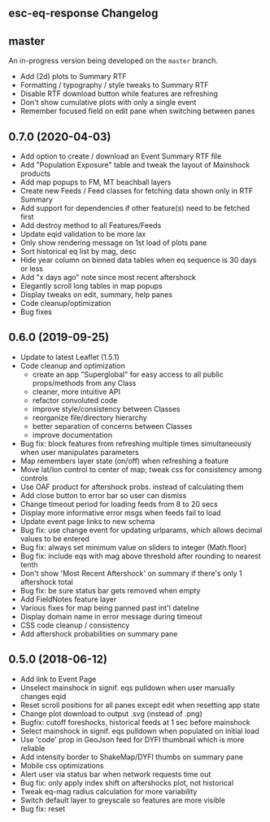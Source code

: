 esc-eq-response Changelog
-------------------------

## master

An in-progress version being developed on the `master` branch.

* Add (2d) plots to Summary RTF
* Formatting / typography / style tweaks to Summary RTF
* Disable RTF download button while features are refreshing
* Don't show cumulative plots with only a single event
* Remember focused field on edit pane when switching between panes

## 0.7.0 (2020-04-03)

* Add option to create / download an Event Summary RTF file
* Add "Population Exposure" table and tweak the layout of Mainshock products
* Add map popups to FM, MT beachball layers
* Create new Feeds / Feed classes for fetching data shown only in RTF Summary
* Add support for dependencies if other feature(s) need to be fetched first
* Add destroy method to all Features/Feeds
* Update eqid validation to be more lax
* Only show rendering message on 1st load of plots pane
* Sort historical eq list by mag, desc
* Hide year column on binned data tables when eq sequence is 30 days or less
* Add "x days ago" note since most recent aftershock
* Elegantly scroll long tables in map popups
* Display tweaks on edit, summary, help panes
* Code cleanup/optimization
* Bug fixes

## 0.6.0 (2019-09-25)

* Update to latest Leaflet (1.5.1)
* Code cleanup and optimization
  - create an app "Superglobal" for easy access to all public props/methods from any Class
  - cleaner, more intuitive API
  - refactor convoluted code
  - improve style/consistency between Classes
  - reorganize file/directory hierarchy
  - better separation of concerns between Classes
  - improve documentation
* Bug fix: block features from refreshing multiple times simultaneously when user manipulates parameters
* Map remembers layer state (on/off) when refreshing a feature
* Move lat/lon control to center of map; tweak css for consistency among controls
* Use OAF product for aftershock probs. instead of calculating them
* Add close button to error bar so user can dismiss
* Change timeout period for loading feeds from 8 to 20 secs
* Display more informative error msgs when feeds fail to load
* Update event page links to new schema
* Bug fix: use change event for updating urlparams, which allows decimal values to be entered
* Bug fix: always set minimum value on sliders to integer (Math.floor)
* Bug fix: include eqs with mag above threshold after rounding to nearest tenth
* Don't show 'Most Recent Aftershock' on summary if there's only 1 aftershock total
* Bug fix: be sure status bar gets removed when empty
* Add FieldNotes feature layer
* Various fixes for map being panned past int'l dateline
* Display domain name in error message during timeout
* CSS code cleanup / consistency
* Add aftershock probabilities on summary pane

## 0.5.0 (2018-06-12)

* Add link to Event Page
* Unselect mainshock in signif. eqs pulldown when user manually changes eqid
* Reset scroll positions for all panes except edit when resetting app state
* Change plot download to output .svg (instead of .png)
* Bugfix: cutoff foreshocks, historical feeds at 1 sec before mainshock
* Select mainshock in signif. eqs pulldown when populated on initial load
* Use 'code' prop in GeoJson feed for DYFI thumbnail which is more reliable
* Add intensity border to ShakeMap/DYFI thumbs on summary pane
* Mobile css optimizations
* Alert user via status bar when network requests time out
* Bug fix: only apply index shift on aftershocks plot, not historical
* Tweak eq-mag radius calculation for more variability
* Switch default layer to greyscale so features are more visible
* Bug fix: reset <title> when user clicks 'reset' button
* Display loading feature status above rendering status
* Add legend/tips to help pane
* Add range sliders to filter visible list of eqs on summary pane
* Simplify instructions on edit pane
* Shorten url params to make url more succinct
* Handle status bar display in css instead of js
* Zoom map to fully contain updated features when user changes params on edit pane
* Bug fix: setting the initial map extent to contain features was unreliable
* Add new property to each feature that controls whether map is zoomed on initial load
* Bug fix: mag-time plot for aftershocks was time shifted by one event
* Add row with total for each column to binned tables
* Add new form.scss file for all form styles
* Add tabindex, autocomplete, autofocus attrs
* Visual refresh
  - use same color purple throughout interface for interactive elements
  - product headers are now clickable links
  - tweak fonts / spacing / layout / colors / transparency
  - add css transitions (fades, slides, loading 'spinner')
  - new 2-column layout on edit pane
* Purge plots when removing them for performance reasons
* Throttle rapid-firing, repeating events in UI
* Bug fix: previous feature layers sometimes left behind when updating params rapidly
* Tweak display of cumulative plot so eq circles are more discernible
* Add loading message when rendering (now that plots are rendered on-the-fly)
* Make eqs in plots / summary clickable - opens map pane w/ popup displayed

## 0.4.0 (2018-02-01)

* Bug fix: use more standard api for remembering scroll position
* Render plots 'on the fly' when user clicks 'Plots' tab to address plotly.js issues
* Bug fix: hide faults tooltip placeholder that was rendering on top left of map
* Bug fix: don't create 'empty' plots when there is no data
* Add generic 'Loading...' message in status bar when app is initially launched
* Add ShakeMap/DYFI thumbnails to summary pane
* Bug fix: remove 'leftover' canvas els from mapPane when loading new event
* Add historical plots in addition to aftershocks
* Remove decimal points from default values for magnitude thresholds
* Add eqid to data tables on summary pane
* Allow eqid's that have fewer characters for older events
* Add separate 'foreshocks' layer in addition to historical seismicity
* use gl3d bundle of plotly.js which is smaller
* Use 2x retina images for fm, mt canvas images
* Optimize css file structure / organization
* Patch: position mouseovers to left on right side of map; use built-in leaflet styles
* Minor refactor: mv map-related methods from Features.js to MapPane.js
* Bug fix: sort layers correctly in layer controller
* Add focal mechanism and moment tensor to summary pane and map
* Bug fix: set scroll position to '0' instead of just removing value
* Bug fix: tweak shakemap check so app doesn't bomb when event has no shakemap
* Add 'autoscale' button to hypocenters plot
* Set default view of hypocenters plot to map view
* Bug fix: don't recreate map panes for features if they already exist
* Add cumulative aftershocks plot
* Add ShakeMap stations layer
* Bug fix: layer order in layer controller should be same as rendered on map
* Sort layers in layer controller
* Bug fix: ensure status bar displays on top of map pane
* Make font sizes / colors more consistent btwn app panes
* Change 'View Map' button to green to be more intuitive
* Set z-index on status bar entries to control display order
* Add link to Napa quake (as an example)
* Bug fix: suppress DOM errors from fault mouseover layer (Utfgrid.js patch)
* Bug fix: ensure navbar is above plot controls
* Bug fix: only show 'Event ID not found' error for mainshock feed 404s
* Upgrade to Leaflet 1.x
  - use new pane management feature to control order of layers on map
  - bug fix: layers now stay in correct order when toggling on/off
  - bug fix: map always zooms to correct extent on initial load (hopefully)

## 0.3.0 (2017-08-25)

* Use same font stack for plots as rest of app
* Add :visited link color
* Add plot: aftershocks - magnitude vs. time
* Bug fix: clone eq moment before manipulating it in Earthquakes.js
* Add tsunami button to large events in oceanic regions
* Remember user's scroll position when switching between panes
* Bug fix: set all default values properly when selecting a new event
* Switch to using UTC time by default (only show localtime on map popups, ms details)
* Handle case of no eqs/no eqs above threshold more elegantly on summary pane
* Add view map button on edit pane; change reset link to a button
* Change order of input fields (show mag first) on edit pane
* Add plot: aftershocks - 3d hypocenters
* Refactor features: better separation of concerns, more readable code
* Add impact bubbles / link to mainshock details on edit pane
* Bug fix: calculate magInt based on rounded mag so data in tables is accurate
* Bug fix: only show utc note when filtered quakes contain utc time
* Darken stroke width so eqs stand out more

## 0.2.0 (2017-02-04)

* Only set map bounds on initial loading of layers for each eqid
* Always plot aftershocks on top of historical
* Add timezone to updated stamp on summary pane
* Strip whitespace from param values in form fields
* Add option for user to sort data tables
* Add minmag params for aftershocks, historical seismicity
* Add mainshock impact bubbles to summary pane; reformat eq details
* Add time at epicenter to map popups (when available)
* Add mainshock details to <title> tag
* Only set default values for mainshock if empty or new eqid entered by user
* Add Significant Earthquakes pulldown menu
* Fix for browser's back/fwd buttons to navigate between panes
* Add reset button / req'd fields text
* Move instructions to new help pane; update text
* Improve error handling, and error messages
* Add note when eq time at epicenter is not available in geojson feed
* Add distance / direction to mainshock field in summary tables
* Set map bounds to fully contain each feature layer as it is added
* Tweak colors so navbar is more prominent
* Right align columns (mag, distance, depth, binned totals) in tables for readability
* Use rupture length for calculating default params
* Move "Find Earthquake" links to instructions; add image showing Event Id
* More mobile friendly:
  - hide Leaflet zoom/attr controls; disable zoom when focusing form input
  - css tweaks: summary tables shorter, less R/L padding, etc.
  - hide location field in summary tables
* Bug fixes

## 0.1.0 (2016-11-02)

App is fully functional for Step 1 priorities and all known bugs squashed.

* Add css styles for page layout and map display, etc. and improve presentation
* Add title, description, instructions, etc to edit pane
* Add loading module to show loading progress, error messages
* Add html5 form validation
* Show mainshock details on edit pane
* Add listeners to aftershocks / historical form fields to trigger updates when changed
* Update url params / validate event id as user types
* Plot mainshock as top layer on map
* Allow scrollwheel zoom on map
* Add impact bubbles to map popups
* Add text descriptions to summary
* Add binned earthquake data to summary
* Add last aftershock to summary
* Reverse order of eqs in summary tables (newest first)
* Add earthquake count to layer names
* Bug fixes


## 0.0.0 (2016-10-13)

Initial release. Basic app structure / routing and (mostly) functionally
complete for Step 1 priorities.
